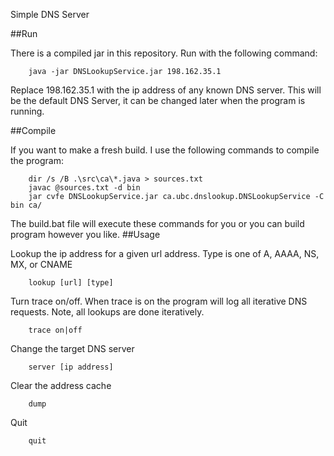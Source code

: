 Simple DNS Server

##Run

There is a compiled jar in this repository. Run with the following command:

        java -jar DNSLookupService.jar 198.162.35.1
Replace 198.162.35.1 with the ip address of any known DNS server. This will be the default DNS Server, it can be
 changed later when the program is running.
 
##Compile
 
If you want to make a fresh build. I use the following commands to compile the program:

        dir /s /B .\src\ca\*.java > sources.txt
        javac @sources.txt -d bin
        jar cvfe DNSLookupService.jar ca.ubc.dnslookup.DNSLookupService -C bin ca/
        
The build.bat file will execute these commands for you or you can build program however you like.
##Usage

Lookup the ip address for a given url address. Type is one of A, AAAA, NS, MX, or CNAME

        lookup [url] [type]

Turn trace on/off. When trace is on the program will log all iterative DNS requests. Note, all lookups are done
 iteratively.

        trace on|off
        
Change the target DNS server

        server [ip address]
        
Clear the address cache

        dump
        
Quit

        quit